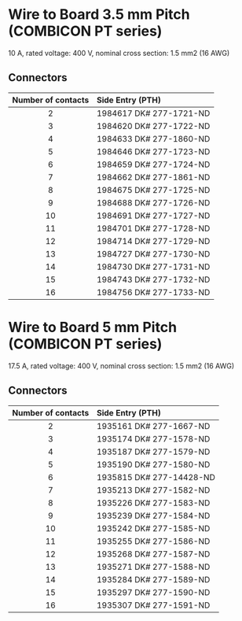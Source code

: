# Wire to Board 3.5 mm Pitch (COMBICON PT series)

10 A, rated voltage: 400 V, nominal cross section: 1.5 mm2 (16 AWG)

## Connectors

| Number of contacts | Side Entry (PTH) |
| :----: | :---- | 
| 2 | 1984617 DK# 277-1721-ND |
| 3 | 1984620 DK# 277-1722-ND |
| 4 | 1984633 DK# 277-1860-ND |
| 5 | 1984646 DK# 277-1723-ND |
| 6 | 1984659 DK# 277-1724-ND |
| 7 | 1984662 DK# 277-1861-ND |
| 8 | 1984675 DK# 277-1725-ND |
| 9 | 1984688 DK# 277-1726-ND |
| 10 | 1984691 DK# 277-1727-ND |
| 11 | 1984701 DK# 277-1728-ND |
| 12 | 1984714 DK# 277-1729-ND |
| 13 | 1984727 DK# 277-1730-ND |
| 14 | 1984730 DK# 277-1731-ND |
| 15 | 1984743 DK# 277-1732-ND |
| 16 | 1984756 DK# 277-1733-ND |


# Wire to Board 5 mm Pitch (COMBICON PT series)

17.5 A, rated voltage: 400 V, nominal cross section: 1.5 mm2 (16 AWG)

## Connectors

| Number of contacts | Side Entry (PTH) |
| :----: | :---- | 
| 2 | 1935161 DK# 277-1667-ND |
| 3 | 1935174 DK# 277-1578-ND |
| 4 | 1935187 DK# 277-1579-ND |
| 5 | 1935190 DK# 277-1580-ND |
| 6 | 1935815 DK# 277-14428-ND |
| 7 | 1935213 DK# 277-1582-ND |
| 8 | 1935226 DK# 277-1583-ND |
| 9 | 1935239 DK# 277-1584-ND |
| 10 | 1935242 DK# 277-1585-ND |
| 11 | 1935255 DK# 277-1586-ND |
| 12 | 1935268 DK# 277-1587-ND |
| 13 | 1935271 DK# 277-1588-ND |
| 14 | 1935284 DK# 277-1589-ND |
| 15 | 1935297 DK# 277-1590-ND |
| 16 | 1935307 DK# 277-1591-ND |
